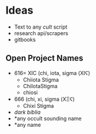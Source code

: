 # Ideas
+ Text to any _cult_ script
+ research api/scrapers
+ gitbooks



## Open Project Names

+ 616= XIC  (chi, iota, sigma (ΧΙϚ)
  + Chiiota Stigma
  + ChiIotaStigma
  + chiosi
+ 666 (chi, xi, sigma (ΧΞϚ)
  + Chixi Stigma
+ _dark biblia_
+ \*any occult sounding name
+ \*any name
